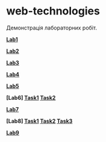 # web-technologies

Демонстрація лабораторних робіт.

**[Lab1](sem2/labs/lab1/index.html)**

**[Lab2](sem2/labs/lab2/index.html)**

**[Lab3](sem2/labs/lab3/index.html)**

**[Lab4](sem2/labs/lab4/index.html)**

**[Lab5](sem2/labs/lab5/index.html)**

**[Lab6] [Task1](sem2/labs/lab6/index.html) [Task2](sem2/labs/lab6/page2.html)**

**[Lab7](sem2/labs/lab7/game.html)**

**[Lab8] [Task1](sem2/labs/lab8/task1/memory_pair_game.html) [Task2](sem2/labs/lab8/task2/slider.html) [Task3](sem2/labs/lab8/task3/board.html)**

**[Lab9](sem2/labs/lab9/index.html)**